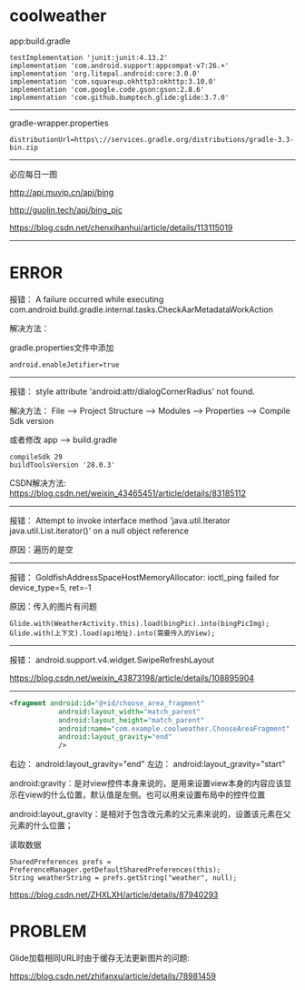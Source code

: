 # coolweather

app:build.gradle
```
testImplementation 'junit:junit:4.13.2'
implementation 'com.android.support:appcompat-v7:26.+'
implementation 'org.litepal.android:core:3.0.0'
implementation 'com.squareup.okhttp3:okhttp:3.10.0'
implementation 'com.google.code.gson:gson:2.8.6'
implementation 'com.github.bumptech.glide:glide:3.7.0'
```
***
gradle-wrapper.properties
``` 
distributionUrl=https\://services.gradle.org/distributions/gradle-3.3-bin.zip
```
***
必应每日一图

http://api.muvip.cn/api/bing

http://guolin.tech/api/bing_pic

https://blog.csdn.net/chenxihanhui/article/details/113115019
***
# ERROR
报错：
A failure occurred while executing com.android.build.gradle.internal.tasks.CheckAarMetadataWorkAction

解决方法：

gradle.properties文件中添加
```
android.enableJetifier=true
```
***
报错：
style attribute 'android:attr/dialogCornerRadius' not found.

解决方法：
File --> Project Structure --> Modules --> Properties --> Compile Sdk version

或者修改 app --> build.gradle
```
compileSdk 29
buildToolsVersion '28.0.3'
```

CSDN解决方法:
https://blog.csdn.net/weixin_43465451/article/details/83185112
***
报错：
Attempt to invoke interface method 'java.util.Iterator java.util.List.iterator()' on a null object reference

原因：遍历的是空
***
报错：
GoldfishAddressSpaceHostMemoryAllocator: ioctl_ping failed for device_type=5, ret=-1

原因：传入的图片有问题
```
Glide.with(WeatherActivity.this).load(bingPic).into(bingPicImg);
Glide.with(上下文).load(api地址).into(需要传入的View);
```
***
报错：
android.support.v4.widget.SwipeRefreshLayout

https://blog.csdn.net/weixin_43873198/article/details/108895904
***

```xml
<fragment android:id="@+id/choose_area_fragment"
            android:layout_width="match_parent"
            android:layout_height="match_parent"
            android:name="com.example.coolweather.ChooseAreaFragment"
            android:layout_gravity="end"
            />
```
右边：
android:layout_gravity="end"
左边：
android:layout_gravity="start"

android:gravity：是对view控件本身来说的，是用来设置view本身的内容应该显示在view的什么位置，默认值是左侧。也可以用来设置布局中的控件位置

android:layout_gravity：是相对于包含改元素的父元素来说的，设置该元素在父元素的什么位置；


读取数据
```
SharedPreferences prefs = PreferenceManager.getDefaultSharedPreferences(this);
String weatherString = prefs.getString("weather", null);
```
https://blog.csdn.net/ZHXLXH/article/details/87940293

# PROBLEM
Glide加载相同URL时由于缓存无法更新图片的问题:

https://blog.csdn.net/zhifanxu/article/details/78981459